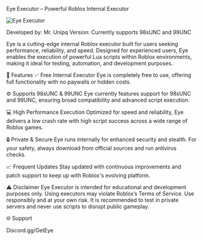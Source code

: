 Eye Executor – Powerful Roblox Internal Executor

![Eye Executor]([https://ibb.co/pBgbR2tG](https://media.discordapp.net/attachments/1382065714847813713/1382796447631806575/EyeLogo_1.png?ex=684c750c&is=684b238c&hm=46b2a2b7864198e4a1990af1da580b70939978ba049b61ef79d74602dec6b97d&=&format=webp&quality=lossless&width=548&height=548))

Developed by: Mr. Unipq
Version: Currently supports 98sUNC and 99UNC

Eye is a cutting-edge internal Roblox executor built for users seeking performance, reliability, and speed. Designed for experienced users, Eye enables the execution of powerful Lua scripts within Roblox environments, making it ideal for testing, automation, and development purposes.

🚀 Features
✅ Free Internal Executor
Eye is completely free to use, offering full functionality with no paywalls or hidden costs.

⚙️ Supports 98sUNC & 99UNC
Eye currently features support for 98sUNC and 99UNC, ensuring broad compatibility and advanced script execution.

💻 High Performance Execution
Optimized for speed and reliability, Eye delivers a low crash rate with high script success across a wide range of Roblox games.

🔒 Private & Secure
Eye runs internally for enhanced security and stealth. For your safety, always download from official sources and run antivirus checks.

📈 Frequent Updates
Stay updated with continuous improvements and patch support to keep up with Roblox's evolving platform.

⚠️ Disclaimer
Eye Executor is intended for educational and development purposes only.
Using executors may violate Roblox’s Terms of Service. Use responsibly and at your own risk. It is recommended to test in private servers and never use scripts to disrupt public gameplay.

🌐 Support

Discord.gg/GetEye
